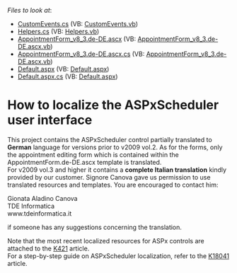 <!-- default file list -->
*Files to look at*:

* [CustomEvents.cs](./CS/WebSite/App_Code/CustomEvents.cs) (VB: [CustomEvents.vb](./VB/WebSite/App_Code/CustomEvents.vb))
* [Helpers.cs](./CS/WebSite/App_Code/Helpers.cs) (VB: [Helpers.vb](./VB/WebSite/App_Code/Helpers.vb))
* [AppointmentForm_v8_3.de-DE.ascx](./CS/WebSite/CustomForms/AppointmentForm_v8_3.de-DE.ascx) (VB: [AppointmentForm_v8_3.de-DE.ascx.vb](./VB/WebSite/CustomForms/AppointmentForm_v8_3.de-DE.ascx.vb))
* [AppointmentForm_v8_3.de-DE.ascx.cs](./CS/WebSite/CustomForms/AppointmentForm_v8_3.de-DE.ascx.cs) (VB: [AppointmentForm_v8_3.de-DE.ascx.vb](./VB/WebSite/CustomForms/AppointmentForm_v8_3.de-DE.ascx.vb))
* [Default.aspx](./CS/WebSite/Default.aspx) (VB: [Default.aspx](./VB/WebSite/Default.aspx))
* [Default.aspx.cs](./CS/WebSite/Default.aspx.cs) (VB: [Default.aspx](./VB/WebSite/Default.aspx))
<!-- default file list end -->
# How to localize the ASPxScheduler user interface


<p>This project contains the ASPxScheduler control partially translated to <strong>German</strong> language for versions prior to v2009 vol.2. As for the forms, only the appointment editing form which is contained within the AppointmentForm.de-DE.ascx template is translated.<br />
For v2009 vol.3 and higher it contains a <strong>complete Italian translation</strong> kindly provided by our customer. Signore Canova gave us permission to use translated resources and templates. You are encouraged to contact him:</p><p>Gionata Aladino Canova<br />
TDE Informatica<br />
www.tdeinformatica.it</p><p>if someone has any suggestions concerning the translation. </p><p>Note that the most recent localized resources for ASPx controls are attached to the <a href="https://www.devexpress.com/Support/Center/p/K421">K421</a> article.<br />
For a step-by-step guide on ASPxScheduler localization, refer to the <a href="https://www.devexpress.com/Support/Center/p/K18041">K18041</a> article.</p>

<br/>


